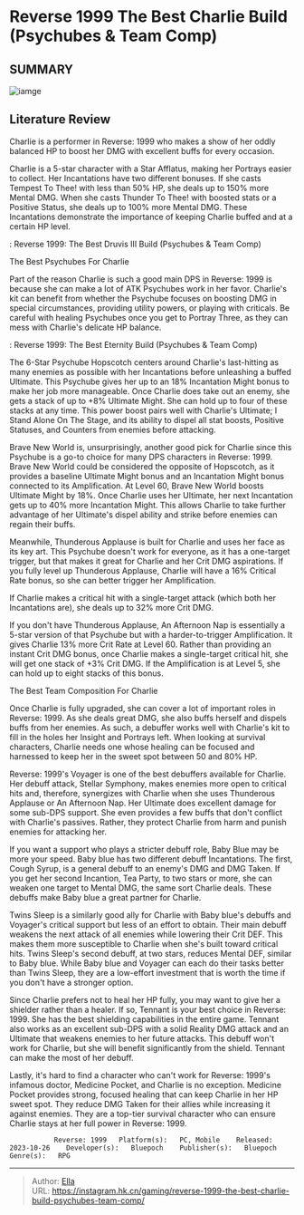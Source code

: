 # Reverse 1999 The Best Charlie Build (Psychubes &amp; Team Comp)


## SUMMARY 

![iamge](https://static1.srcdn.com/wordpress/wp-content/uploads/2023/11/reverse-1999-the-best-charlie-build-psychubes-team-comp.jpg)

## Literature Review

Charlie is a performer in Reverse: 1999 who makes a show of her oddly balanced HP to boost her DMG with excellent buffs for every occasion.





Charlie is a 5-star character with a Star Afflatus, making her Portrays easier to collect. Her Incantations have two different bonuses. If she casts Tempest To Thee! with less than 50% HP, she deals up to 150% more Mental DMG. When she casts Thunder To Thee! with boosted stats or a Positive Status, she deals up to 100% more Mental DMG. These Incantations demonstrate the importance of keeping Charlie buffed and at a certain HP level.




 : Reverse 1999: The Best Druvis III Build (Psychubes &amp; Team Comp)


 The Best Psychubes For Charlie 
          

Part of the reason Charlie is such a good main DPS in Reverse: 1999 is because she can make a lot of ATK Psychubes work in her favor. Charlie&#39;s kit can benefit from whether the Psychube focuses on boosting DMG in special circumstances, providing utility powers, or playing with criticals. Be careful with healing Psychubes once you get to Portray Three, as they can mess with Charlie&#39;s delicate HP balance.

 : Reverse 1999: The Best Eternity Build (Psychubes &amp; Team Comp)

The 6-Star Psychube Hopscotch centers around Charlie&#39;s last-hitting as many enemies as possible with her Incantations before unleashing a buffed Ultimate. This Psychube gives her up to an 18% Incantation Might bonus to make her job more manageable. Once Charlie does take out an enemy, she gets a stack of up to &#43;8% Ultimate Might. She can hold up to four of these stacks at any time. This power boost pairs well with Charlie&#39;s Ultimate; I Stand Alone On The Stage, and its ability to dispel all stat boosts, Positive Statuses, and Counters from enemies before attacking.




Brave New World is, unsurprisingly, another good pick for Charlie since this Psychube is a go-to choice for many DPS characters in Reverse: 1999. Brave New World could be considered the opposite of Hopscotch, as it provides a baseline Ultimate Might bonus and an Incantation Might bonus connected to its Amplification. At Level 60, Brave New World boosts Ultimate Might by 18%. Once Charlie uses her Ultimate, her next Incantation gets up to 40% more Incantation Might. This allows Charlie to take further advantage of her Ultimate&#39;s dispel ability and strike before enemies can regain their buffs.

Meanwhile, Thunderous Applause is built for Charlie and uses her face as its key art. This Psychube doesn&#39;t work for everyone, as it has a one-target trigger, but that makes it great for Charlie and her Crit DMG aspirations. If you fully level up Thunderous Applause, Charlie will have a 16% Critical Rate bonus, so she can better trigger her Amplification.



If Charlie makes a critical hit with a single-target attack (which both her Incantations are), she deals up to 32% more Crit DMG.







If you don&#39;t have Thunderous Applause, An Afternoon Nap is essentially a 5-star version of that Psychube but with a harder-to-trigger Amplification. It gives Charlie 13% more Crit Rate at Level 60. Rather than providing an instant Crit DMG bonus, once Charlie makes a single-target critical hit, she will get one stack of &#43;3% Crit DMG. If the Amplification is at Level 5, she can hold up to eight stacks of this bonus.



 The Best Team Composition For Charlie 
         

Once Charlie is fully upgraded, she can cover a lot of important roles in Reverse: 1999. As she deals great DMG, she also buffs herself and dispels buffs from her enemies. As such, a debuffer works well with Charlie&#39;s kit to fill in the holes her Insight and Portrays left. When looking at survival characters, Charlie needs one whose healing can be focused and harnessed to keep her in the sweet spot between 50 and 80% HP.




Reverse: 1999&#39;s Voyager is one of the best debuffers available for Charlie. Her debuff attack, Stellar Symphony, makes enemies more open to critical hits and, therefore, synergizes with Charlie when she uses Thunderous Applause or An Afternoon Nap. Her Ultimate does excellent damage for some sub-DPS support. She even provides a few buffs that don&#39;t conflict with Charlie&#39;s passives. Rather, they protect Charlie from harm and punish enemies for attacking her.

If you want a support who plays a stricter debuff role, Baby Blue may be more your speed. Baby blue has two different debuff Incantations. The first, Cough Syrup, is a general debuff to an enemy&#39;s DMG and DMG Taken. If you get her second Incantion, Tea Party, to two stars or more, she can weaken one target to Mental DMG, the same sort Charlie deals. These debuffs make Baby blue a great partner for Charlie.

Twins Sleep is a similarly good ally for Charlie with Baby blue&#39;s debuffs and Voyager&#39;s critical support but less of an effort to obtain. Their main debuff weakens the next attack of all enemies while lowering their Crit DEF. This makes them more susceptible to Charlie when she&#39;s built toward critical hits. Twins Sleep&#39;s second debuff, at two stars, reduces Mental DEF, similar to Baby blue. While Baby blue and Voyager can each do their tasks better than Twins Sleep, they are a low-effort investment that is worth the time if you don&#39;t have a stronger option.




Since Charlie prefers not to heal her HP fully, you may want to give her a shielder rather than a healer. If so, Tennant is your best choice in Reverse: 1999. She has the best shielding capabilities in the entire game. Tennant also works as an excellent sub-DPS with a solid Reality DMG attack and an Ultimate that weakens enemies to her future attacks. This debuff won&#39;t work for Charlie, but she will benefit significantly from the shield. Tennant can make the most of her debuff.

Lastly, it&#39;s hard to find a character who can&#39;t work for Reverse: 1999&#39;s infamous doctor, Medicine Pocket, and Charlie is no exception. Medicine Pocket provides strong, focused healing that can keep Charlie in her HP sweet spot. They reduce DMG Taken for their allies while increasing it against enemies. They are a top-tier survival character who can ensure Charlie stays at her full power in Reverse: 1999.

               Reverse: 1999   Platform(s):   PC, Mobile    Released:   2023-10-26    Developer(s):   Bluepoch    Publisher(s):   Bluepoch    Genre(s):   RPG      

---

> Author: [Ella](https://instagram.hk.cn/)  
> URL: https://instagram.hk.cn/gaming/reverse-1999-the-best-charlie-build-psychubes-team-comp/  


